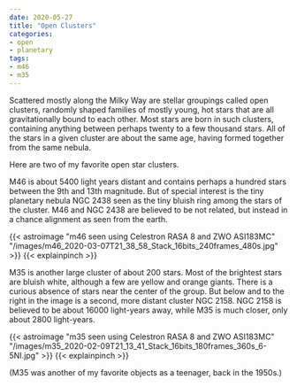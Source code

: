 ```yaml
---
date: 2020-05-27
title: "Open Clusters"
categories:
- open
- planetary
tags:
- m46
- m35
---
```


Scattered mostly along the Milky Way are stellar groupings called open clusters, randomly shaped families of mostly young, hot stars that are all gravitationally bound to each other.  Most stars are born in such clusters, containing anything between perhaps twenty to a few thousand stars.  All of the stars in a given cluster are about the same age, having formed together from the same nebula.


<!--more-->
Here are two of my favorite open star clusters.

M46 is about 5400 light years distant and contains perhaps a hundred stars between the 9th and 13th magnitude. But of special interest is the tiny planetary nebula NGC 2438 seen as the tiny bluish ring among the stars of the cluster. M46 and NGC 2438 are believed to be not related, but instead in a chance alignment as seen from the earth.

{{< astroimage "m46 seen using Celestron RASA 8 and ZWO ASI183MC" "/images/m46_2020-03-07T21_38_58_Stack_16bits_240frames_480s.jpg" >}}
{{< explainpinch >}}


M35 is another large cluster of about 200 stars. Most of the brightest stars are bluish white, although a few are yellow and orange giants. There is a curious absence of stars near the center of the group. But below and to the right in the image is a second, more distant cluster NGC 2158. NGC 2158 is believed to be about 16000 light-years away, while M35 is much closer, only about 2800 light-years.

{{< astroimage "m35 seen using Celestron RASA 8 and ZWO ASI183MC" "/images/m35_2020-02-09T21_13_41_Stack_16bits_180frames_360s_6-5NI.jpg" >}}
{{< explainpinch >}}

(M35 was another of my favorite objects as a teenager, back in the 1950s.)

